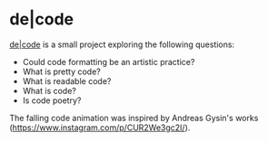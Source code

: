 # de|code

[de|code](https://rethread.art/code/decode/) is a small project exploring the following questions:
- Could code formatting be an artistic practice? 
- What is pretty code?
- What is readable code?
- What is code?
- Is code poetry?

The falling code animation was inspired by Andreas Gysin's works (https://www.instagram.com/p/CUR2We3gc2I/).